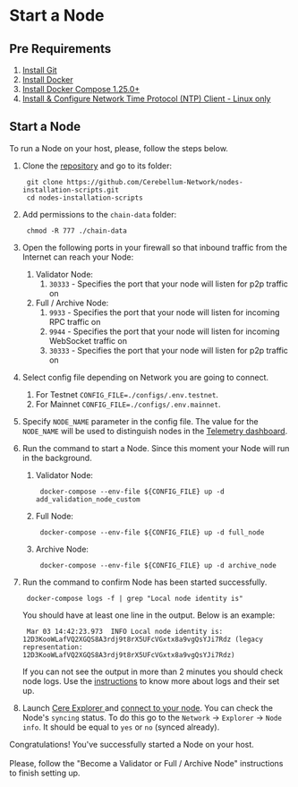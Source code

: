 # Start a Node

## **Pre Requirements**

1. [Install Git](https://git-scm.com/book/en/v2/Getting-Started-Installing-Git)
2. [Install Docker](https://docs.docker.com/get-docker/)
3. [Install Docker Compose 1.25.0+](https://docs.docker.com/compose/install/)
4. [Install & Configure Network Time Protocol (NTP) Client - Linux only](/node/install-and-update/install-and-configure-network-time-protocol-ntp-client.md)

## **Start a Node**

To run a Node on your host, please, follow the steps below.

1.  Clone the [repository](https://github.com/Cerebellum-Network/nodes-installation-scripts) and go to its folder:

    ```
     git clone https://github.com/Cerebellum-Network/nodes-installation-scripts.git
     cd nodes-installation-scripts
    ```
2.  Add permissions to the `chain-data` folder:

    ```
     chmod -R 777 ./chain-data
    ```
3. Open the following ports in your firewall so that inbound traffic from the Internet can reach your Node:
   1. Validator Node:
      1. `30333` - Specifies the port that your node will listen for p2p traffic on
   2. Full / Archive Node:
      1. `9933` - Specifies the port that your node will listen for incoming RPC traffic on
      2. `9944` - Specifies the port that your node will listen for incoming WebSocket traffic on
      3. `30333` - Specifies the port that your node will listen for p2p traffic on
4. Select config file depending on Network you are going to connect.
   1. For Testnet `CONFIG_FILE=./configs/.env.testnet`.
   2. For Mainnet `CONFIG_FILE=./configs/.env.mainnet`.
5. Specify `NODE_NAME` parameter in the config file. The value for the `NODE_NAME` will be used to distinguish nodes in the [Telemetry dashboard](https://telemetry.polkadot.io/#list/0x81443836a9a24caaa23f1241897d1235717535711d1d3fe24eae4fdc942c092c).
6. Run the command to start a Node. Since this moment your Node will run in the background.
   1.  Validator Node:

       ```
        docker-compose --env-file ${CONFIG_FILE} up -d add_validation_node_custom
       ```
   2.  Full Node:

       ```
        docker-compose --env-file ${CONFIG_FILE} up -d full_node
       ```
   3.  Archive Node:

       ```
        docker-compose --env-file ${CONFIG_FILE} up -d archive_node
       ```
7.  Run the command to confirm Node has been started successfully.

    ```
     docker-compose logs -f | grep "Local node identity is"
    ```

    &#x20;You should have at least one line in the output. Below is an example:

    ```
     Mar 03 14:42:23.973  INFO Local node identity is: 12D3KooWLafVQ2XGQS8A3rdj9t8rX5UFcVGxtx8a9vgQsYJi7Rdz (legacy representation: 12D3KooWLafVQ2XGQS8A3rdj9t8rX5UFcVGxtx8a9vgQsYJi7Rdz)
    ```

    If you can not see the output in more than 2 minutes you should check node logs. Use the [instructions](/node/install-and-update/node-logs.md) to know more about logs and their set up.
8. Launch [Cere Explorer ](https://explorer.cere.network/)and [connect to your node](/tools/cere-explorer/how-to-connect-to-your-node-with-cere-explorer.md). You can check the Node's `syncing` status. To do this go to the `Network` -> `Explorer` -> `Node info`. It should be equal to `yes` or `no` (synced already).

Congratulations! You've successfully started a Node on your host. \
\
Please, follow the "Become a Validator or Full / Archive Node" instructions to finish setting up.
